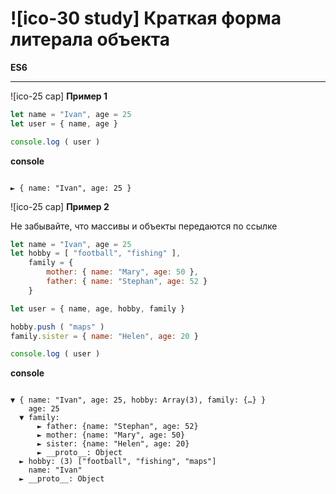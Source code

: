 # ![ico-30 study] Краткая форма литерала объекта

**ES6**
________________________________________________

![ico-25 cap] **Пример 1**

~~~js
let name = "Ivan", age = 25
let user = { name, age }

console.log ( user )
~~~

**console**

~~~console

► { name: "Ivan", age: 25 }
~~~

![ico-25 cap] **Пример 2**

Не забывайте, что массивы и объекты передаются по ссылке

~~~js
let name = "Ivan", age = 25
let hobby = [ "football", "fishing" ],
    family = {
        mother: { name: "Mary", age: 50 },
        father: { name: "Stephan", age: 52 }
    }

let user = { name, age, hobby, family }

hobby.push ( "maps" )
family.sister = { name: "Helen", age: 20 }

console.log ( user )
~~~

**console**

~~~console

▼ { name: "Ivan", age: 25, hobby: Array(3), family: {…} }
    age: 25
  ▼ family:
      ► father: {name: "Stephan", age: 52}
      ► mother: {name: "Mary", age: 50}
      ► sister: {name: "Helen", age: 20}
      ► __proto__: Object
  ► hobby: (3) ["football", "fishing", "maps"]
    name: "Ivan"
  ► __proto__: Object
~~~